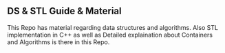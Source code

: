 ## DS & STL Guide & Material
This Repo has material regarding data structures and algorithms.
Also STL implementation in C++ as well as Detailed explaination about Containers and Algorithms is there in this Repo.

